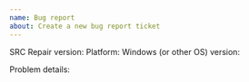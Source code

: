 ```yaml
---
name: Bug report
about: Create a new bug report ticket
---
```



SRC Repair version: 
Platform: 
Windows (or other OS) version: 

Problem details:



<!--
Don't forget to include SRC Repair's debug logs from file `%APPDATA%\SRC Repair\debug.log`.
-->
